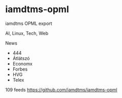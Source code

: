 # iamdtms-opml
iamdtms OPML export

AI, Linux, Tech, Web

News
- 444
- Átlátszó
- Economx
- Forbes
- HVG
- Telex

109 feeds https://github.com/iamdtms/iamdtms-opml
